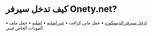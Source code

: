 # كيف تدخل سيرفر Onety.net?

• [ادخل سيرفر الديسكورد](https://discord.gg/NuubewPB2K)
• حمل ماين كرافت
  • [غير اصلية](https://tlauncher.org/installer)
  • [اصلية](https://launcher.mojang.com/download/MinecraftInstaller.msi)
• حمل ملف المودات الخاص فيني
